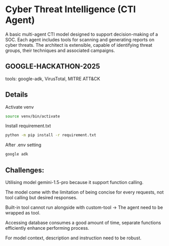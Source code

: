 # Cyber Threat Intelligence (CTI Agent)
A basic multi-agent CTI model designed to support decision-making of a SOC. Each agent includes tools for scanning and generating reports on cyber threats. The architect is extensible, capable of identifying threat groups, their techniques and associated campaigns.

## GOOGLE-HACKATHON-2025
tools: google-adk, VirusTotal, MITRE ATT&CK

## Details
Activate venv
```bash
source venv/bin/activate
```

Install requirement.txt
```bash
python -m pip install -r requirement.txt
```

After .env setting
```bash
google adk
```

## Challenges:
Utilising model gemini-1.5-pro because it support function calling.

The model come with the limitation of being concise for every requests, not tool calling but desired responses.  

Built-in tool cannot run alongside with custom-tool -> The agent need to be wrapped as tool.

Accessing database consumes a good amount of time, separate functions efficiently enhance performing process.

For model context, description and instruction need to be robust.